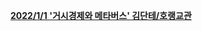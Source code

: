 [**2022/1/1 '거시경제와 메타버스' 김단테/호랭교관**](https://contents.premium.naver.com/coinlupin/bitcoinlupin/contents/220102202854632ON)